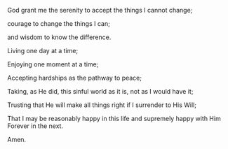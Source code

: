 God grant me the serenity to accept the things I cannot change;  

courage to change the things I can;  

and wisdom to know the difference.  

Living one day at a time;  

Enjoying one moment at a time;  

Accepting hardships as the pathway to peace;  

Taking, as He did, this sinful world as it is, not as I would have it;  

Trusting that He will make all things right if I surrender to His Will;  

That I may be reasonably happy in this life and supremely happy with Him  
Forever in the next.  

Amen.